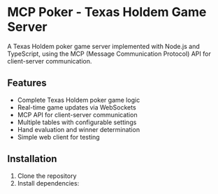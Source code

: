 # MCP Poker - Texas Holdem Game Server

A Texas Holdem poker game server implemented with Node.js and TypeScript, using the MCP (Message Communication Protocol) API for client-server communication.

## Features

- Complete Texas Holdem poker game logic
- Real-time game updates via WebSockets
- MCP API for client-server communication
- Multiple tables with configurable settings
- Hand evaluation and winner determination
- Simple web client for testing

## Installation

1. Clone the repository
2. Install dependencies: